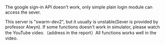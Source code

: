 The google sign-in API doesn't work, only simple plain login module can access the sever.

This server is "swarm-dev2", but it usually is unstable(Sever is provided by professor Alwyn).
If some functions doesn't work in simulator, please watch the YouTube video.（address in the report）All functions works well in the video.




